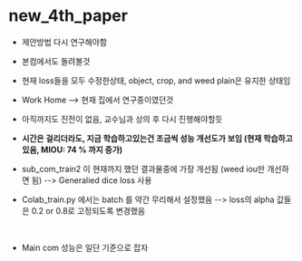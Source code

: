 # new_4th_paper
* 제안방법 다시 연구해야함
* 본컴에서도 돌려볼것

* 현재 loss들을 모두 수정한상태, object, crop, and weed plain은 유지한 상태임
* Work Home --> 현재 집에서 연구중이였던것
* 아직까지도 진전이 없음, 교수님과 상의 후 다시 진행해야할듯
* **시간은 걸리더라도, 지금 학습하고있는건 조금씩 성능 개선도가 보임 (현재 학습하고있음, MIOU: 74 % 까지 증가)**
* sub_com_train2 이 현재까지 했던 결과물중에 가장 개선됨 (weed iou만 개선하면 됨) --> Generalied dice loss 사용
* Colab_train.py 에서는 batch 를 약간 무리해서 설정했음 --> loss의 alpha 값들은 0.2 or 0.8로 고정되도록 변경했음
<br/>

* Main com 성능은 일단 기준으로 잡자
